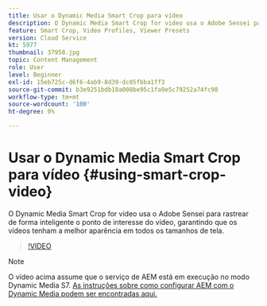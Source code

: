 ```yaml
---
title: Usar o Dynamic Media Smart Crop para vídeo
description: O Dynamic Media Smart Crop for video usa o Adobe Sensei para rastrear de forma inteligente o ponto de interesse do vídeo, garantindo que os vídeos tenham a melhor aparência em todos os tamanhos de tela.
feature: Smart Crop, Video Profiles, Viewer Presets
version: Cloud Service
kt: 5977
thumbnail: 37958.jpg
topic: Content Management
role: User
level: Beginner
exl-id: 15eb725c-d6f6-4ab9-8d39-dc05fbba1ff3
source-git-commit: b3e9251bdb18a008be95c1fa9e5c79252a74fc98
workflow-type: tm+mt
source-wordcount: '100'
ht-degree: 0%

---
```


# Usar o Dynamic Media Smart Crop para vídeo {#using-smart-crop-video}

O Dynamic Media Smart Crop for video usa o Adobe Sensei para rastrear de forma inteligente o ponto de interesse do vídeo, garantindo que os vídeos tenham a melhor aparência em todos os tamanhos de tela.

>[!VIDEO](https://video.tv.adobe.com/v/37958?quality=12&learn=on)

>[!NOTE]
>
>O vídeo acima assume que o serviço de AEM está em execução no modo Dynamic Media S7. [As instruções sobre como configurar AEM com o Dynamic Media podem ser encontradas aqui.](https://experienceleague.adobe.com/docs/experience-manager-cloud-service/assets/dynamicmedia/config-dm.html)
